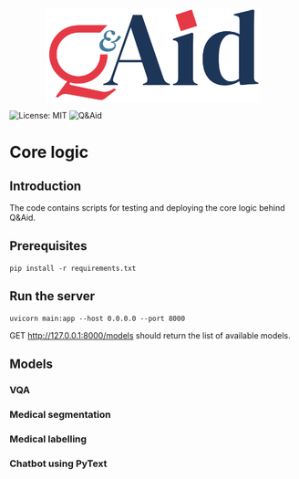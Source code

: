<p align="center">
  <img align="center" src="https://github.com/medtorch/Q-Aid/blob/master/misc/q_aid_logo_small1.png" alt="Q&Aid" width="75%">
</p>

![License: MIT](https://img.shields.io/badge/License-MIT-green.svg)
![Q&Aid](https://github.com/medtorch/Q-Aid/workflows/Q&Aid/badge.svg)

# Core logic

## Introduction

The code contains scripts for testing and deploying the core logic behind Q&Aid.




## Prerequisites

```
pip install -r requirements.txt
```

## Run the server

```
uvicorn main:app --host 0.0.0.0 --port 8000
```

GET http://127.0.0.1:8000/models should return the list of available models.

## Models

### VQA

### Medical segmentation

### Medical labelling

### Chatbot using PyText
